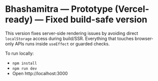 
# Bhashamitra — Prototype (Vercel-ready) — Fixed build-safe version

This version fixes server-side rendering issues by avoiding direct `localStorage` access during build/SSR.
Everything that touches browser-only APIs runs inside `useEffect` or guarded checks.

To run locally:
- `npm install`
- `npm run dev`
- Open http://localhost:3000
